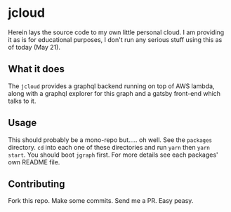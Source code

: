 jcloud
===


Herein lays the source code to my own little personal cloud. I am providing it
as is for educational purposes, I don't run any serious stuff using this as of
today (May 21).

## What it does

The `jcloud` provides a graphql backend running on top of AWS lambda, along with
a graphql explorer for this graph and a gatsby front-end which talks to it.

## Usage

This should probably be a mono-repo but..... oh well. See the `packages`
directory. `cd` into each one of these directories and run `yarn` then `yarn
start`. You should boot `jgraph` first. For more details see each packages' own
README file.


## Contributing

Fork this repo. Make some commits. Send me a PR. Easy peasy.

